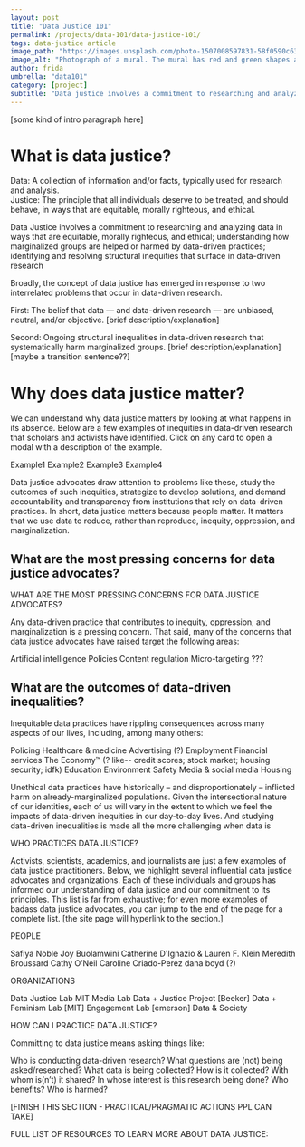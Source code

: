 ```yaml
---
layout: post
title: "Data Justice 101"
permalink: /projects/data-101/data-justice-101/
tags: data-justice article
image_path: "https://images.unsplash.com/photo-1507008597831-58f0590c635d?ixid=MXwxMjA3fDB8MHxwaG90by1wYWdlfHx8fGVufDB8fHw%3D&ixlib=rb-1.2.1&auto=format&fit=crop&w=1350&q=80)"
image_alt: "Photograph of a mural. The mural has red and green shapes arranged to look kind of like flowers. One set of shapes has a message symbol in the center, while the other has an arrow."
author: frida
umbrella: "data101"
category: [project]
subtitle: "Data justice involves a commitment to researching and analyzing data in ways that are equitable, morally righteous, and ethical; understanding how marginalized groups are helped or harmed by data-driven practices; and identifying and resolving structural inequities that surface in data-driven research."
---
```


[some kind of intro paragraph here]

# What is data justice?

Data: A collection of information and/or facts, typically used for research and analysis.  
Justice: The principle that all individuals deserve to be treated, and should behave, in ways that are equitable, morally righteous, and ethical. 

Data Justice involves a commitment to researching and analyzing data in ways that are equitable, morally righteous, and ethical; understanding how marginalized groups are helped or harmed by data-driven practices; identifying and resolving structural inequities that surface in data-driven research

Broadly, the concept of data justice has emerged in response to two interrelated problems that occur in data-driven research. 

First: The belief that data — and data-driven research — are unbiased, neutral, and/or objective. [brief description/explanation]

Second: Ongoing structural inequalities in data-driven research that systematically harm marginalized groups. [brief description/explanation] [maybe a transition sentence??]

# Why does data justice matter? 

We can understand why data justice matters by looking at what happens in its absence. Below are a few examples of inequities in data-driven research that scholars and activists have identified. Click on any card to open a modal with a description of the example. 

Example1
Example2
Example3 
Example4 

Data justice advocates draw attention to problems like these, study the outcomes of such inequities, strategize to develop solutions, and demand accountability and transparency from institutions that rely on data-driven practices. In short, data justice matters because people matter. It matters that we use data to reduce, rather than reproduce, inequity, oppression, and marginalization. 

## What are the most pressing concerns for data justice advocates?
WHAT ARE THE MOST PRESSING CONCERNS FOR DATA JUSTICE ADVOCATES? 

Any data-driven practice that contributes to inequity, oppression, and marginalization is a pressing concern. That said, many of the concerns that data justice advocates have raised target the following areas: 

Artificial intelligence
Policies 
Content regulation
Micro-targeting
???

## What are the outcomes of data-driven inequalities? 

Inequitable data practices have rippling consequences across many aspects of our lives, including, among many others:

Policing
Healthcare & medicine
Advertising (?)
Employment
Financial services
The Economy™ (? like-- credit scores; stock market; housing security; idfk) 
Education
Environment
Safety
Media & social media
Housing 

Unethical data practices have historically – and disproportionately – inflicted harm on already-marginalized populations. Given the intersectional nature of our identities, each of us will vary in the extent to which we feel the impacts of data-driven inequities in our day-to-day lives.   And studying data-driven inequalities is made all the more challenging when data is 

WHO PRACTICES DATA JUSTICE? 

Activists, scientists, academics, and journalists are just a few examples of data justice practitioners. Below, we highlight several influential data justice advocates and organizations. Each of these individuals and groups has informed our understanding of data justice and our commitment to its principles. This list is far from exhaustive; for even more examples of badass data justice advocates, you can jump to the end of the page for a complete list. [the site page will hyperlink to the section.]

PEOPLE

Safiya Noble
Joy Buolamwini
Catherine D'Ignazio & Lauren F. Klein
Meredith Broussard 
Cathy O’Neil 
Caroline Criado-Perez
dana boyd (?)

ORGANIZATIONS

Data Justice Lab
MIT Media Lab
Data + Justice Project [Beeker]
Data + Feminism Lab [MIT]
Engagement Lab [emerson]
Data & Society

HOW CAN I PRACTICE DATA JUSTICE?

Committing to data justice means asking things like:
 
Who is conducting data-driven research? 
What questions are (not) being asked/researched?
What data is being collected? How is it collected? With whom is(n’t) it shared?
In whose interest is this research being done? Who benefits? Who is harmed?


[FINISH THIS SECTION - PRACTICAL/PRAGMATIC ACTIONS PPL CAN TAKE]




FULL LIST OF RESOURCES TO LEARN MORE ABOUT DATA JUSTICE:

